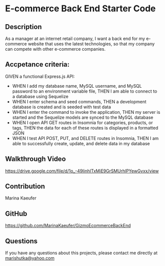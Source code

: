 # E-commerce Back End Starter Code

## Description

As a manager at an internet retail company, I want a back end for my e-commerce website that uses the latest technologies, so that my company can compete with other e-commerce companies.

## Accpetance criteria: 
GIVEN a functional Express.js API:
* WHEN I add my database name, MySQL username, and MySQL password to an environment variable file, THEN I am able to connect to a database using Sequelize
* WHEN I enter schema and seed commands, THEN a development database is created and is seeded with test data
* WHEN I enter the command to invoke the application, THEN my server is started and the Sequelize models are synced to the MySQL database
* WHEN I open API GET routes in Insomnia for categories, products, or tags, THEN the data for each of these routes is displayed in a formatted JSON
* WHEN I test API POST, PUT, and DELETE routes in Insomnia, THEN I am able to successfully create, update, and delete data in my database


## Walkthrough Video

https://drive.google.com/file/d/1o_-49IinhITxMiE9GrSMUrhlPYewGvxx/view


## Contribution

Marina Kaeufer

## GitHub

https://github.com/MarinaKaeufer/GizmoEcommerceBackEnd

## Questions 

If you have any questions about this projects, please contact me directly at marishutka@yahoo.com
